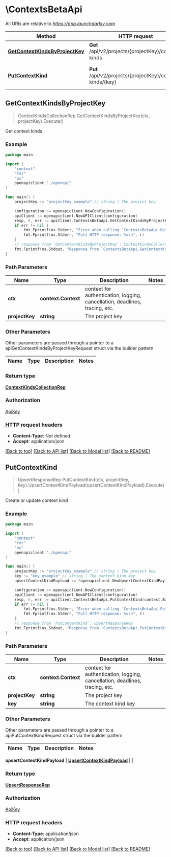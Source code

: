 # \ContextsBetaApi

All URIs are relative to *https://app.launchdarkly.com*

Method | HTTP request | Description
------------- | ------------- | -------------
[**GetContextKindsByProjectKey**](ContextsBetaApi.md#GetContextKindsByProjectKey) | **Get** /api/v2/projects/{projectKey}/context-kinds | Get context kinds
[**PutContextKind**](ContextsBetaApi.md#PutContextKind) | **Put** /api/v2/projects/{projectKey}/context-kinds/{key} | Create or update context kind



## GetContextKindsByProjectKey

> ContextKindsCollectionRep GetContextKindsByProjectKey(ctx, projectKey).Execute()

Get context kinds



### Example

```go
package main

import (
    "context"
    "fmt"
    "os"
    openapiclient "./openapi"
)

func main() {
    projectKey := "projectKey_example" // string | The project key

    configuration := openapiclient.NewConfiguration()
    apiClient := openapiclient.NewAPIClient(configuration)
    resp, r, err := apiClient.ContextsBetaApi.GetContextKindsByProjectKey(context.Background(), projectKey).Execute()
    if err != nil {
        fmt.Fprintf(os.Stderr, "Error when calling `ContextsBetaApi.GetContextKindsByProjectKey``: %v\n", err)
        fmt.Fprintf(os.Stderr, "Full HTTP response: %v\n", r)
    }
    // response from `GetContextKindsByProjectKey`: ContextKindsCollectionRep
    fmt.Fprintf(os.Stdout, "Response from `ContextsBetaApi.GetContextKindsByProjectKey`: %v\n", resp)
}
```

### Path Parameters


Name | Type | Description  | Notes
------------- | ------------- | ------------- | -------------
**ctx** | **context.Context** | context for authentication, logging, cancellation, deadlines, tracing, etc.
**projectKey** | **string** | The project key | 

### Other Parameters

Other parameters are passed through a pointer to a apiGetContextKindsByProjectKeyRequest struct via the builder pattern


Name | Type | Description  | Notes
------------- | ------------- | ------------- | -------------


### Return type

[**ContextKindsCollectionRep**](ContextKindsCollectionRep.md)

### Authorization

[ApiKey](../README.md#ApiKey)

### HTTP request headers

- **Content-Type**: Not defined
- **Accept**: application/json

[[Back to top]](#) [[Back to API list]](../README.md#documentation-for-api-endpoints)
[[Back to Model list]](../README.md#documentation-for-models)
[[Back to README]](../README.md)


## PutContextKind

> UpsertResponseRep PutContextKind(ctx, projectKey, key).UpsertContextKindPayload(upsertContextKindPayload).Execute()

Create or update context kind



### Example

```go
package main

import (
    "context"
    "fmt"
    "os"
    openapiclient "./openapi"
)

func main() {
    projectKey := "projectKey_example" // string | The project key
    key := "key_example" // string | The context kind key
    upsertContextKindPayload := *openapiclient.NewUpsertContextKindPayload("organization") // UpsertContextKindPayload | 

    configuration := openapiclient.NewConfiguration()
    apiClient := openapiclient.NewAPIClient(configuration)
    resp, r, err := apiClient.ContextsBetaApi.PutContextKind(context.Background(), projectKey, key).UpsertContextKindPayload(upsertContextKindPayload).Execute()
    if err != nil {
        fmt.Fprintf(os.Stderr, "Error when calling `ContextsBetaApi.PutContextKind``: %v\n", err)
        fmt.Fprintf(os.Stderr, "Full HTTP response: %v\n", r)
    }
    // response from `PutContextKind`: UpsertResponseRep
    fmt.Fprintf(os.Stdout, "Response from `ContextsBetaApi.PutContextKind`: %v\n", resp)
}
```

### Path Parameters


Name | Type | Description  | Notes
------------- | ------------- | ------------- | -------------
**ctx** | **context.Context** | context for authentication, logging, cancellation, deadlines, tracing, etc.
**projectKey** | **string** | The project key | 
**key** | **string** | The context kind key | 

### Other Parameters

Other parameters are passed through a pointer to a apiPutContextKindRequest struct via the builder pattern


Name | Type | Description  | Notes
------------- | ------------- | ------------- | -------------


 **upsertContextKindPayload** | [**UpsertContextKindPayload**](UpsertContextKindPayload.md) |  | 

### Return type

[**UpsertResponseRep**](UpsertResponseRep.md)

### Authorization

[ApiKey](../README.md#ApiKey)

### HTTP request headers

- **Content-Type**: application/json
- **Accept**: application/json

[[Back to top]](#) [[Back to API list]](../README.md#documentation-for-api-endpoints)
[[Back to Model list]](../README.md#documentation-for-models)
[[Back to README]](../README.md)

